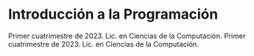 # Introducción a la Programación
Primer cuatrimestre de 2023. Lic. en Ciencias de la Computación.
Primer cuatrimestre de 2023. Lic. en Ciencias de la Computación.
